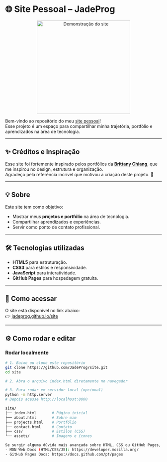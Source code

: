 # 🌐 Site Pessoal – JadeProg
<p align="center">
  <img src="img/jade.gif" alt="Demonstração do site" width="300"/>
</p>

Bem-vindo ao repositório do meu [site pessoal](https://jadeprog.github.io/site/)!  
Esse projeto é um espaço para compartilhar minha trajetória, portfólio e aprendizados na área de tecnologia.

---

## ✨ Créditos e Inspiração
Esse site foi fortemente inspirado pelos portfólios da **[Brittany Chiang](https://brittanychiang.com/)**, que me inspirou no design, estrutura e organização.  
Agradeço pela referência incrível que motivou a criação deste projeto. 🙌

---

## 💡 Sobre
Este site tem como objetivo:
- Mostrar meus **projetos e portfólio** na área de tecnologia.
- Compartilhar aprendizados e experiências.
- Servir como ponto de contato profissional.

---

## 🛠️ Tecnologias utilizadas
- **HTML5** para estruturação.
- **CSS3** para estilos e responsividade.
- **JavaScript** para interatividade.
- **GitHub Pages** para hospedagem gratuita.

---

## 🚀 Como acessar
O site está disponível no link abaixo:  
👉 [jadeprog.github.io/site](https://jadeprog.github.io/site/)

---

## ⚙️ Como rodar e editar

### Rodar localmente
```bash
# 1. Baixe ou clone este repositório
git clone https://github.com/JadeProg/site.git
cd site

# 2. Abra o arquivo index.html diretamente no navegador

# 3. Para rodar em servidor local (opcional)
python -m http.server
# Depois acesse http://localhost:8000

site/
├── index.html       # Página inicial
├── about.html       # Sobre mim
├── projects.html    # Portfólio
├── contact.html     # Contato
├── css/             # Estilos (CSS)
└── assets/          # Imagens e ícones

Se surgir alguma dúvida mais avançada sobre HTML, CSS ou GitHub Pages, consulte a documentação oficial:
- MDN Web Docs (HTML/CSS/JS): https://developer.mozilla.org/
- GitHub Pages Docs: https://docs.github.com/pt/pages
